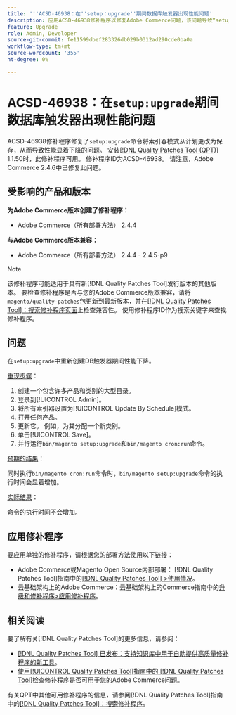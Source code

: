 ```yaml
---
title: '''ACSD-46938：在''setup：upgrade''期间数据库触发器出现性能问题'
description: 应用ACSD-46938修补程序以修复Adobe Commerce问题，该问题导致“setup：upgrade”命令将索引器模式从计划更改为保存，从而显着降低性能。
feature: Upgrade
role: Admin, Developer
source-git-commit: fe11599dbef283326db029b0312ad290cde0ba0a
workflow-type: tm+mt
source-wordcount: '355'
ht-degree: 0%

---
```


# ACSD-46938：在`setup:upgrade`期间数据库触发器出现性能问题

ACSD-46938修补程序修复了`setup:upgrade`命令将索引器模式从计划更改为保存，从而导致性能显着下降的问题。 安装[[!DNL Quality Patches Tool (QPT)]](https://experienceleague.adobe.com/en/docs/commerce-knowledge-base/kb/announcements/commerce-announcements/magento-quality-patches-released-new-tool-to-self-serve-quality-patches) 1.1.50时，此修补程序可用。 修补程序ID为ACSD-46938。 请注意，Adobe Commerce 2.4.6中已修复此问题。

## 受影响的产品和版本

**为Adobe Commerce版本创建了修补程序：**

* Adobe Commerce（所有部署方法） 2.4.4

**与Adobe Commerce版本兼容：**

* Adobe Commerce（所有部署方法） 2.4.4 - 2.4.5-p9

>[!NOTE]
>
>该修补程序可能适用于具有新[!DNL Quality Patches Tool]发行版本的其他版本。 要检查修补程序是否与您的Adobe Commerce版本兼容，请将`magento/quality-patches`包更新到最新版本，并在[[!DNL Quality Patches Tool]：搜索修补程序页面](https://experienceleague.adobe.com/tools/commerce-quality-patches/index.html)上检查兼容性。 使用修补程序ID作为搜索关键字来查找修补程序。

## 问题

在`setup:upgrade`中重新创建DB触发器期间性能下降。

<u>重现步骤</u>：

1. 创建一个包含许多产品和类别的大型目录。
1. 登录到[!UICONTROL Admin]。
1. 将所有索引器设置为[!UICONTROL Update By Schedule]模式。
1. 打开任何产品。
1. 更新它。 例如，为其分配一个新类别。
1. 单击[!UICONTROL Save]。
1. 并行运行`bin/magento setup:upgrade`和`bin/magento cron:run`命令。

<u>预期的结果</u>：

同时执行`bin/magento cron:run`命令时，`bin/magento setup:upgrade`命令的执行时间会显着增加。

<u>实际结果</u>：

命令的执行时间不会增加。

## 应用修补程序

要应用单独的修补程序，请根据您的部署方法使用以下链接：

* Adobe Commerce或Magento Open Source内部部署： [!DNL Quality Patches Tool]指南中的[[!DNL Quality Patches Tool] >使用情况](/help/tools/quality-patches-tool/usage.md)。
* 云基础架构上的Adobe Commerce：云基础架构上的Commerce指南中的[升级和修补程序>应用修补程序](https://experienceleague.adobe.com/docs/commerce-cloud-service/user-guide/develop/upgrade/apply-patches.html)。

## 相关阅读

要了解有关[!DNL Quality Patches Tool]的更多信息，请参阅：

* [[!DNL Quality Patches Tool] 已发布：支持知识库中用于自助提供高质量修补程序的新工具](https://experienceleague.adobe.com/en/docs/commerce-knowledge-base/kb/announcements/commerce-announcements/magento-quality-patches-released-new-tool-to-self-serve-quality-patches)。
* [使用[!UICONTROL Quality Patches Tool]指南中的 [!DNL Quality Patches Tool]](/help/tools/quality-patches-tool/patches-available-in-qpt/check-patch-for-magento-issue-with-magento-quality-patches.md)检查修补程序是否可用于您的Adobe Commerce问题。


有关QPT中其他可用修补程序的信息，请参阅[!DNL Quality Patches Tool]指南中的[[!DNL Quality Patches Tool]：搜索修补程序](https://experienceleague.adobe.com/tools/commerce-quality-patches/index.html)。

